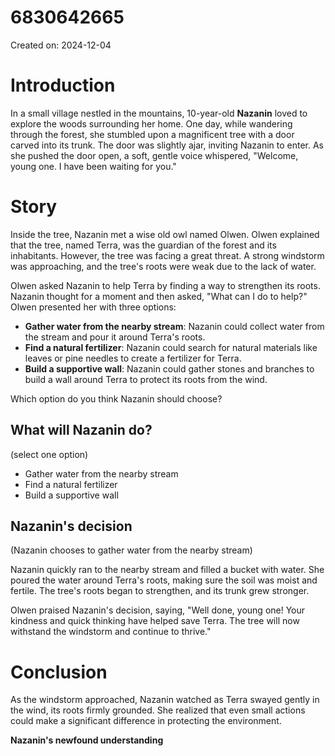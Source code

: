 # 6830642665

Created on: 2024-12-04

**Introduction**
================

In a small village nestled in the mountains, 10-year-old **Nazanin** loved to explore the woods surrounding her home. One day, while wandering through the forest, she stumbled upon a magnificent tree with a door carved into its trunk. The door was slightly ajar, inviting Nazanin to enter. As she pushed the door open, a soft, gentle voice whispered, "Welcome, young one. I have been waiting for you."

**Story**
=========

 Inside the tree, Nazanin met a wise old owl named Olwen. Olwen explained that the tree, named Terra, was the guardian of the forest and its inhabitants. However, the tree was facing a great threat. A strong windstorm was approaching, and the tree's roots were weak due to the lack of water.

Olwen asked Nazanin to help Terra by finding a way to strengthen its roots. Nazanin thought for a moment and then asked, "What can I do to help?" Olwen presented her with three options:

*   **Gather water from the nearby stream**: Nazanin could collect water from the stream and pour it around Terra's roots.
*   **Find a natural fertilizer**: Nazanin could search for natural materials like leaves or pine needles to create a fertilizer for Terra.
*   **Build a supportive wall**: Nazanin could gather stones and branches to build a wall around Terra to protect its roots from the wind.

Which option do you think Nazanin should choose?

**What will Nazanin do?**
-------------------------

(select one option)

*   Gather water from the nearby stream
*   Find a natural fertilizer
*   Build a supportive wall

**Nazanin's decision**
---------------------

(Nazanin chooses to gather water from the nearby stream)

Nazanin quickly ran to the nearby stream and filled a bucket with water. She poured the water around Terra's roots, making sure the soil was moist and fertile. The tree's roots began to strengthen, and its trunk grew stronger.

Olwen praised Nazanin's decision, saying, "Well done, young one! Your kindness and quick thinking have helped save Terra. The tree will now withstand the windstorm and continue to thrive."

**Conclusion**
==========

As the windstorm approached, Nazanin watched as Terra swayed gently in the wind, its roots firmly grounded. She realized that even small actions could make a significant difference in protecting the environment.

**Nazanin's newfound understanding**
